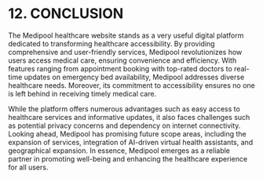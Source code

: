 # **12. CONCLUSION**
The Medipool healthcare website stands as a very useful digital platform dedicated to transforming healthcare accessibility.
By providing comprehensive and user-friendly services, Medipool revolutionizes how users access medical care, ensuring 
convenience and efficiency. With features ranging from appointment booking with top-rated doctors to real-time updates on 
emergency bed availability, Medipool addresses diverse healthcare needs. Moreover, its commitment to accessibility ensures
no one is left behind in receiving timely medical care.

While the platform offers numerous advantages such as easy access to healthcare services and informative updates,
it also faces challenges such as potential privacy concerns and dependency on internet connectivity. Looking ahead,
Medipool has promising future scope areas, including the expansion of services, integration of AI-driven virtual health 
assistants, and geographical expansion. In essence, Medipool emerges as a reliable partner in promoting well-being and 
enhancing the healthcare experience for all users.
